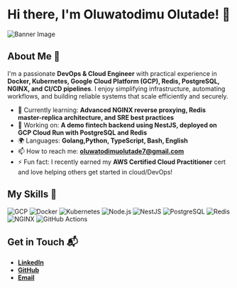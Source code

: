 # Hi there, I'm Oluwatodimu Olutade! 👋

![Banner Image](your_banner_image_url_here)

## About Me 🚀

I'm a passionate **DevOps & Cloud Engineer** with practical experience in **Docker, Kubernetes, Google Cloud Platform (GCP), Redis, PostgreSQL, NGINX, and CI/CD pipelines**. I enjoy simplifying infrastructure, automating workflows, and building reliable systems that scale efficiently and securely.

- 🌱 Currently learning: **Advanced NGINX reverse proxying, Redis master-replica architecture, and SRE best practices**
- 🔭 Working on: **A demo fintech backend using NestJS, deployed on GCP Cloud Run with PostgreSQL and Redis**
- 🌍 Languages: **Golang,Python, TypeScript, Bash, English**
- 📫 How to reach me: **oluwatodimuolutade7@gmail.com**
- ⚡ Fun fact: I recently earned my **AWS Certified Cloud Practitioner** cert and love helping others get started in cloud/DevOps!

## My Skills 🧠

![GCP](https://img.shields.io/badge/-GCP-4285F4?style=flat-square&logo=google-cloud&logoColor=white)
![Docker](https://img.shields.io/badge/-Docker-2496ED?style=flat-square&logo=docker&logoColor=white)
![Kubernetes](https://img.shields.io/badge/-Kubernetes-326CE5?style=flat-square&logo=kubernetes&logoColor=white)
![Node.js](https://img.shields.io/badge/-Node.js-339933?style=flat-square&logo=node.js&logoColor=white)
![NestJS](https://img.shields.io/badge/-NestJS-E0234E?style=flat-square&logo=nestjs&logoColor=white)
![PostgreSQL](https://img.shields.io/badge/-PostgreSQL-336791?style=flat-square&logo=postgresql&logoColor=white)
![Redis](https://img.shields.io/badge/-Redis-DC382D?style=flat-square&logo=redis&logoColor=white)
![NGINX](https://img.shields.io/badge/-NGINX-009639?style=flat-square&logo=nginx&logoColor=white)
![GitHub Actions](https://img.shields.io/badge/-GitHub%20Actions-2088FF?style=flat-square&logo=github-actions&logoColor=white)


## Get in Touch 📬

- **[LinkedIn](https://linkedin.com/in/todiolutade)**
- **[GitHub](https://github.com/Oluwatodimu1997)**
- **[Email](oluwatodimuolutade7@gmail.com)** 
